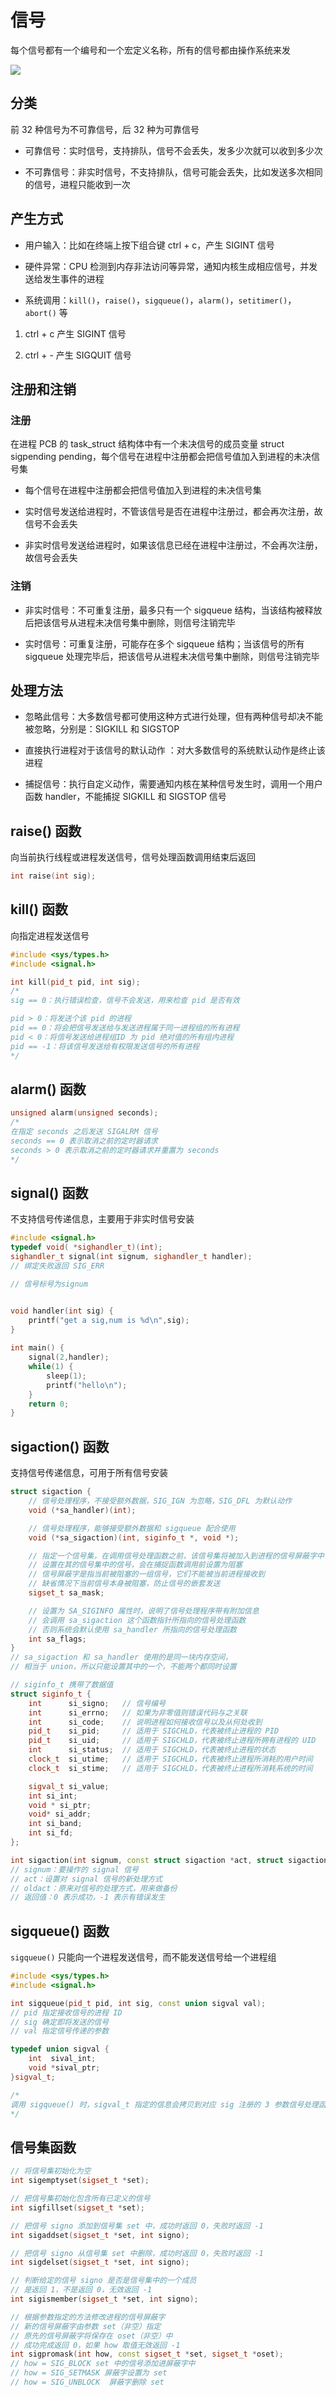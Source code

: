 # 信号

每个信号都有一个编号和一个宏定义名称，所有的信号都由操作系统来发

![](../../Picture/OperatingSystem/systemcall/signal/01.png)

## 分类

前 32 种信号为不可靠信号，后 32 种为可靠信号

- 可靠信号：实时信号，支持排队，信号不会丢失，发多少次就可以收到多少次

- 不可靠信号：非实时信号，不支持排队，信号可能会丢失，比如发送多次相同的信号，进程只能收到一次

## 产生方式

- 用户输入：比如在终端上按下组合键 ctrl + c，产生 SIGINT 信号

- 硬件异常：CPU 检测到内存非法访问等异常，通知内核生成相应信号，并发送给发生事件的进程

- 系统调用：`kill()`，`raise()`，`sigqueue()`，`alarm()`，`setitimer()`，`abort()` 等

1. ctrl + c 产生 SIGINT 信号

2. ctrl + - 产生 SIGQUIT 信号

## 注册和注销

### 注册

在进程 PCB 的 task_struct 结构体中有一个未决信号的成员变量 struct sigpending pending，每个信号在进程中注册都会把信号值加入到进程的未决信号集

- 每个信号在进程中注册都会把信号值加入到进程的未决信号集

- 实时信号发送给进程时，不管该信号是否在进程中注册过，都会再次注册，故信号不会丢失

- 非实时信号发送给进程时，如果该信息已经在进程中注册过，不会再次注册，故信号会丢失

### 注销

- 非实时信号：不可重复注册，最多只有一个 sigqueue 结构，当该结构被释放后把该信号从进程未决信号集中删除，则信号注销完毕

- 实时信号：可重复注册，可能存在多个 sigqueue 结构；当该信号的所有 sigqueue 处理完毕后，把该信号从进程未决信号集中删除，则信号注销完毕

## 处理方法

- 忽略此信号：大多数信号都可使用这种方式进行处理，但有两种信号却决不能被忽略，分别是：SIGKILL 和 SIGSTOP

- 直接执行进程对于该信号的默认动作 ：对大多数信号的系统默认动作是终止该进程

- 捕捉信号：执行自定义动作，需要通知内核在某种信号发生时，调用一个用户函数 handler，不能捕捉 SIGKILL 和 SIGSTOP 信号

## raise() 函数

向当前执行线程或进程发送信号，信号处理函数调用结束后返回

```cpp
int raise(int sig);
```

## kill() 函数

向指定进程发送信号

```cpp
#include <sys/types.h>
#include <signal.h>

int kill(pid_t pid, int sig);
/*
sig == 0：执行错误检查，信号不会发送，用来检查 pid 是否有效

pid > 0：将发送个该 pid 的进程
pid == 0：将会把信号发送给与发送进程属于同一进程组的所有进程
pid < 0：将信号发送给进程组ID 为 pid 绝对值的所有组内进程
pid == -1：将该信号发送给有权限发送信号的所有进程
*/
```

## alarm() 函数

```cpp
unsigned alarm(unsigned seconds);
/*
在指定 seconds 之后发送 SIGALRM 信号
seconds == 0 表示取消之前的定时器请求
seconds > 0 表示取消之前的定时器请求并重置为 seconds
*/
```

## signal() 函数

不支持信号传递信息，主要用于非实时信号安装

```cpp
#include <signal.h>
typedef void( *sighandler_t)(int);
sighandler_t signal(int signum, sighandler_t handler);
// 绑定失败返回 SIG_ERR

// 信号标号为signum


void handler(int sig) {
    printf("get a sig,num is %d\n",sig);
}
 
int main() {
    signal(2,handler);
    while(1) {
        sleep(1);
        printf("hello\n");
    }
    return 0;
}
```

## sigaction() 函数

支持信号传递信息，可用于所有信号安装

```cpp
struct sigaction {
    // 信号处理程序，不接受额外数据，SIG_IGN 为忽略，SIG_DFL 为默认动作
    void (*sa_handler)(int);  

    // 信号处理程序，能够接受额外数据和 sigqueue 配合使用
    void (*sa_sigaction)(int, siginfo_t *, void *);

    // 指定一个信号集，在调用信号处理函数之前，该信号集将被加入到进程的信号屏蔽字中
    // 设置在其的信号集中的信号，会在捕捉函数调用前设置为阻塞
    // 信号屏蔽字是指当前被阻塞的一组信号，它们不能被当前进程接收到
    // 缺省情况下当前信号本身被阻塞，防止信号的嵌套发送
    sigset_t sa_mask;

    // 设置为 SA_SIGINFO 属性时，说明了信号处理程序带有附加信息
    // 会调用 sa_sigaction 这个函数指针所指向的信号处理函数
    // 否则系统会默认使用 sa_handler 所指向的信号处理函数
    int sa_flags;
}
// sa_sigaction 和 sa_handler 使用的是同一块内存空间，
// 相当于 union，所以只能设置其中的一个，不能两个都同时设置

// siginfo_t 携带了数据值
struct siginfo_t { 
    int      si_signo;   // 信号编号 
    int      si_errno;   // 如果为非零值则错误代码与之关联 
    int      si_code;    // 说明进程如何接收信号以及从何处收到 
    pid_t    si_pid;     // 适用于 SIGCHLD，代表被终止进程的 PID 
    pid_t    si_uid;     // 适用于 SIGCHLD，代表被终止进程所拥有进程的 UID 
    int      si_status;  // 适用于 SIGCHLD，代表被终止进程的状态 
    clock_t  si_utime;   // 适用于 SIGCHLD，代表被终止进程所消耗的用户时间 
    clock_t  si_stime;   // 适用于 SIGCHLD，代表被终止进程所消耗系统的时间 

    sigval_t si_value; 
    int si_int; 
    void * si_ptr; 
    void* si_addr; 
    int si_band; 
    int si_fd; 
};

int sigaction(int signum, const struct sigaction *act, struct sigaction *oldact)
// signum：要操作的 signal 信号
// act：设置对 signal 信号的新处理方式
// oldact：原来对信号的处理方式，用来做备份
// 返回值：0 表示成功，-1 表示有错误发生
```

## sigqueue() 函数

`sigqueue()` 只能向一个进程发送信号，而不能发送信号给一个进程组

```cpp
#include <sys/types.h>
#include <signal.h>

int sigqueue(pid_t pid, int sig, const union sigval val);
// pid 指定接收信号的进程 ID
// sig 确定即将发送的信号
// val 指定信号传递的参数

typedef union sigval {
    int  sival_int;
    void *sival_ptr;
}sigval_t;

/*
调用 sigqueue() 时，sigval_t 指定的信息会拷贝到对应 sig 注册的 3 参数信号处理函数的 siginfo_t 结构中，这样信号处理函数就可以处理这些信息了
*/
```


## 信号集函数

```cpp
// 将信号集初始化为空
int sigemptyset(sigset_t *set);

// 把信号集初始化包含所有已定义的信号
int sigfillset(sigset_t *set);

// 把信号 signo 添加到信号集 set 中，成功时返回 0，失败时返回 -1
int sigaddset(sigset_t *set, int signo);

// 把信号 signo 从信号集 set 中删除，成功时返回 0，失败时返回 -1
int sigdelset(sigset_t *set, int signo);

// 判断给定的信号 signo 是否是信号集中的一个成员
// 是返回 1，不是返回 0，无效返回 -1
int sigismember(sigset_t *set, int signo);

// 根据参数指定的方法修改进程的信号屏蔽字
// 新的信号屏蔽字由参数 set（非空）指定
// 原先的信号屏蔽字将保存在 oset（非空）中
// 成功完成返回 0，如果 how 取值无效返回 -1
int sigpromask(int how, const sigset_t *set, sigset_t *oset);
// how = SIG_BLOCK set 中的信号添加进屏蔽字中
// how = SIG_SETMASK 屏蔽字设置为 set
// how = SIG_UNBLOCK  屏蔽字删除 set
```